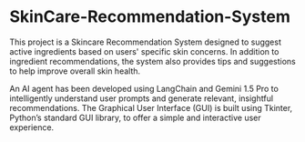# SkinCare-Recommendation-System
This project is a Skincare Recommendation System designed to suggest active ingredients based on users' specific skin concerns.
In addition to ingredient recommendations, the system also provides tips and suggestions to help improve overall skin health.

An AI agent has been developed using LangChain and Gemini 1.5 Pro to intelligently understand user prompts and generate relevant, insightful recommendations.
The Graphical User Interface (GUI) is built using Tkinter, Python’s standard GUI library, to offer a simple and interactive user experience.
